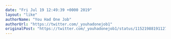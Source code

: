 ```yaml
---
date: "Fri Jul 19 12:49:39 +0000 2019"
layout: "like"
authorName: "You Had One Job"
authorUrl: "https://twitter.com/_youhadonejob1"
originalPost: "https://twitter.com/_youhadonejob1/status/1152198819112730625"
---
```

